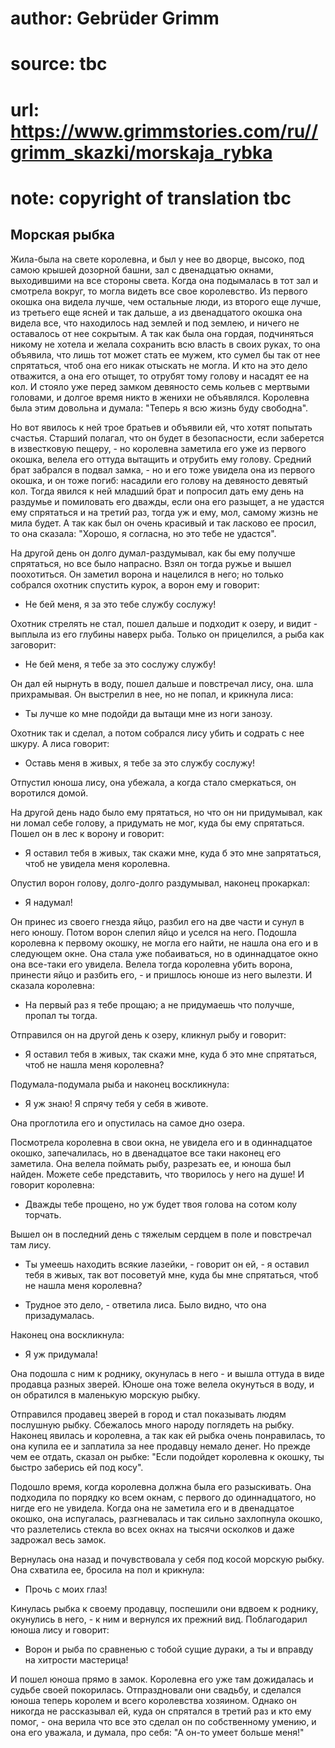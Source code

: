 # author: Gebrüder Grimm
# source: tbc
# url: https://www.grimmstories.com/ru//grimm_skazki/morskaja_rybka
# note: copyright of translation tbc

## Морская рыбка 

Жила-была на свете королевна, и был у нее во дворце, высоко, под самою
крышей дозорной башни, зал с двенадцатью окнами, выходившими на все
стороны света. Когда она подымалась в тот зал и смотрела вокруг, то
могла видеть все свое королевство. Из первого окошка она видела лучше,
чем остальные люди, из второго еще лучше, из третьего еще ясней и так
дальше, а из двенадцатого окошка она видела все, что находилось над
землей и под землею, и ничего не оставалось от нее сокрытым. А так как
была она гордая, подчиняться никому не хотела и желала сохранить всю
власть в своих руках, то она объявила, что лишь тот может стать ее
мужем, кто сумел бы так от нее спрятаться, чтоб она его никак отыскать
не могла. И кто на это дело отважится, а она его отыщет, то отрубят тому
голову и насадят ее на кол. И стояло уже перед замком девяносто семь
кольев с мертвыми головами, и долгое время никто в женихи не объявлялся.
Королевна была этим довольна и думала: "Теперь я всю жизнь буду
свободна".

Но вот явилось к ней трое братьев и объявили ей, что хотят попытать
счастья. Старший полагал, что он будет в безопасности, если заберется в
известковую пещеру, - но королевна заметила его уже из первого окошка,
велела его оттуда вытащить и отрубить ему голову. Средний брат забрался
в подвал замка, - но и его тоже увидела она из первого окошка, и он тоже
погиб: насадили его голову на девяносто девятый кол. Тогда явился к ней
младший брат и попросил дать ему день на раздумье и помиловать его
дважды, если она его разыщет, а не удастся ему спрятаться и на третий
раз, тогда уж и ему, мол, самому жизнь не мила будет. А так как был он
очень красивый и так ласково ее просил, то она сказала: "Хорошо, я
согласна, но это тебе не удастся".

На другой день он долго думал-раздумывал, как бы ему получше спрятаться,
но все было напрасно. Взял он тогда ружье и вышел поохотиться. Он
заметил ворона и нацелился в него; но только собрался охотник спустить
курок, а ворон ему и говорит:

- Не бей меня, я за это тебе службу сослужу!

Охотник стрелять не стал, пошел дальше и подходит к озеру, и видит -
выплыла из его глубины наверх рыба. Только он прицелился, а рыба как
заговорит:

- Не бей меня, я тебе за это сослужу службу!

Он дал ей нырнуть в воду, пошел дальше и повстречал лису, она. шла
прихрамывая. Он выстрелил в нее, но не попал, и крикнула лиса:

- Ты лучше ко мне подойди да вытащи мне из ноги занозу.

Охотник так и сделал, а потом собрался лису убить и содрать с нее шкуру.
А лиса говорит:

- Оставь меня в живых, я тебе за это службу сослужу!

Отпустил юноша лису, она убежала, а когда стало смеркаться, он воротился
домой.

На другой день надо было ему прятаться, но что он ни придумывал, как ни
ломал себе голову, а придумать не мог, куда бы ему спрятаться. Пошел он
в лес к ворону и говорит:

- Я оставил тебя в живых, так скажи мне, куда б это мне запрятаться,
чтоб не увидела меня королевна.

Опустил ворон голову, долго-долго раздумывал, наконец прокаркал:

- Я надумал!

Он принес из своего гнезда яйцо, разбил его на две части и сунул в него
юношу. Потом ворон слепил яйцо и уселся на него. Подошла королевна к
первому окошку, не могла его найти, не нашла она его и в следующем окне.
Она стала уже побаиваться, но в одиннадцатое окно она все-таки его
увидела. Велела тогда королевна убить ворона, принести яйцо и разбить
его, - и пришлось юноше из него вылезти. И сказала королевна:

- На первый раз я тебе прощаю; а не придумаешь что получше, пропал ты
тогда.

Отправился он на другой день к озеру, кликнул рыбу и говорит:

- Я оставил тебя в живых, так скажи мне, куда б это мне спрятаться,
чтоб не нашла меня королевна?

Подумала-подумала рыба и наконец воскликнула:

- Я уж знаю! Я спрячу тебя у себя в животе.

Она проглотила его и опустилась на самое дно озера.

Посмотрела королевна в свои окна, не увидела его и в одиннадцатое
окошко, запечалилась, но в двенадцатое все таки наконец его заметила.
Она велела поймать рыбу, разрезать ее, и юноша был найден. Можете себе
представить, что творилось у него на душе! И говорит королевна:

- Дважды тебе прощено, но уж будет твоя голова на сотом колу торчать.

Вышел он в последний день с тяжелым сердцем в поле и повстречал там
лису.

- Ты умеешь находить всякие лазейки, - говорит он ей, - я оставил тебя
в живых, так вот посоветуй мне, куда бы мне спрятаться, чтоб не нашла
меня королевна?

- Трудное это дело, - ответила лиса. Было видно, что она призадумалась.

Наконец она воскликнула:

- Я уж придумала!

Она подошла с ним к роднику, окунулась в него - и вышла оттуда в виде
продавца разных зверей. Юноше она тоже велела окунуться в воду, и он
обратился в маленькую морскую рыбку.

Отправился продавец зверей в город и стал показывать людям послушную
рыбку. Сбежалось много народу поглядеть на рыбку. Наконец явилась и
королевна, а так как ей рыбка очень понравилась, то она купила ее и
заплатила за нее продавцу немало денег. Но прежде чем ее отдать, сказал
он рыбке: "Если подойдет королевна к окошку, ты быстро заберись ей под
косу".

Подошло время, когда королевна должна была его разыскивать. Она
подходила по порядку ко всем окнам, с первого до одиннадцатого, но нигде
его не увидела. Когда она не заметила его и в двенадцатое окошко, она
испугалась, разгневалась и так сильно захлопнула окошко, что разлетелись
стекла во всех окнах на тысячи осколков и даже задрожал весь замок.

Вернулась она назад и почувствовала у себя под косой морскую рыбку. Она
схватила ее, бросила на пол и крикнула:

- Прочь с моих глаз!

Кинулась рыбка к своему продавцу, поспешили они вдвоем к роднику,
окунулись в него, - к ним и вернулся их прежний вид. Поблагодарил юноша
лису и говорит:

- Ворон и рыба по сравненью с тобой сущие дураки, а ты и вправду на
хитрости мастерица!

И пошел юноша прямо в замок. Королевна его уже там дожидалась и судьбе
своей покорилась. Отпраздновали они свадьбу, и сделался юноша теперь
королем и всего королевства хозяином. Однако он никогда не рассказывал
ей, куда он спрятался в третий раз и кто ему помог, - она верила что все
это сделал он по собственному умению, и она его уважала, и думала, про
себя: "А он-то умеет больше меня!"
